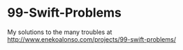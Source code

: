 # 99-Swift-Problems
My solutions to the many troubles at http://www.enekoalonso.com/projects/99-swift-problems/
